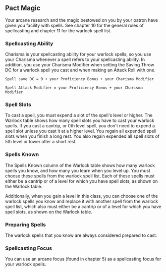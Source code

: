 ## Pact Magic
Your arcane research and the magic bestowed on you by your patron have given you facility with spells.
See chapter 10 for the general rules of spellcasting and chapter 11 for the warlock spell list.

### Spellcasting Ability
Charisma is your spellcasting ability for your warlock spells, so you use your Charisma whenever a spell refers to your spellcasting ability.
In addition, you use your Charisma Modifier when setting the Saving Throw DC for a warlock spell you cast and when making an Attack Roll with one.

`Spell save DC = 9 + your Proficiency Bonus + your Charisma Modifier`

`Spell Attack Modifier = your Proficiency Bonus + your Charisma Modifier`

### Spell Slots
To cast a spell, you must expend a slot of the spell's level or higher.
The Warlock table shows how many spell slots you have to cast your warlock spells.
If you cast a cantrip, or 0th level spell, you don't need to expend a spell slot unless you cast it at a higher level.
You regain all expended spell slots when you finish a long rest.
You also regain expended all spell slots of 5th level or lower after a short rest.

### Spells Known
The Spells Known column of the Warlock table shows how many warlock spells you know, and how many you learn when you level up.
You must choose these spells from the warlock spell list.
Each of these spells must either be a cantrip or of a level for which you have spell slots, as shown on the Warlock table.

Additionally, when you gain a level in this class, you can choose one of the warlock spells you know and replace it with another spell from the warlock spell list, which also must either be a cantrip or of a level for which you have spell slots, as shown on the Warlock table.

### Preparing Spells
The warlock spells that you know are always considered prepared to cast.

### Spellcasting Focus
You can use an arcane focus (found in chapter 5) as a spellcasting focus for your warlock spells.
